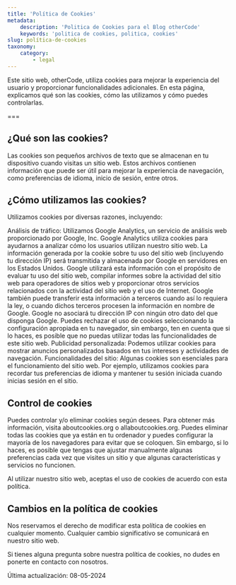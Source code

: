 ```yaml
---
title: 'Política de Cookies'
metadata:
    description: 'Politica de Cookies para el Blog otherCode'
    keywords: 'politica de cookies, politica, cookies'
slug: política-de-cookies
taxonomy:
    category:
        - legal
---
```


Este sitio web, otherCode, utiliza cookies para mejorar la experiencia del usuario y proporcionar funcionalidades adicionales. En esta página, explicamos qué son las cookies, cómo las utilizamos y cómo puedes controlarlas.

===

## ¿Qué son las cookies?

Las cookies son pequeños archivos de texto que se almacenan en tu dispositivo cuando visitas un sitio web. Estos archivos contienen información que puede ser útil para mejorar la experiencia de navegación, como preferencias de idioma, inicio de sesión, entre otros.

## ¿Cómo utilizamos las cookies?

Utilizamos cookies por diversas razones, incluyendo:

Análisis de tráfico: Utilizamos Google Analytics, un servicio de análisis web proporcionado por Google, Inc. Google Analytics utiliza cookies para ayudarnos a analizar cómo los usuarios utilizan nuestro sitio web. La información generada por la cookie sobre tu uso del sitio web (incluyendo tu dirección IP) será transmitida y almacenada por Google en servidores en los Estados Unidos. Google utilizará esta información con el propósito de evaluar tu uso del sitio web, compilar informes sobre la actividad del sitio web para operadores de sitios web y proporcionar otros servicios relacionados con la actividad del sitio web y el uso de Internet. Google también puede transferir esta información a terceros cuando así lo requiera la ley, o cuando dichos terceros procesen la información en nombre de Google. Google no asociará tu dirección IP con ningún otro dato del que disponga Google. Puedes rechazar el uso de cookies seleccionando la configuración apropiada en tu navegador, sin embargo, ten en cuenta que si lo haces, es posible que no puedas utilizar todas las funcionalidades de este sitio web.
Publicidad personalizada: Podemos utilizar cookies para mostrar anuncios personalizados basados en tus intereses y actividades de navegación.
Funcionalidades del sitio: Algunas cookies son esenciales para el funcionamiento del sitio web. Por ejemplo, utilizamos cookies para recordar tus preferencias de idioma y mantener tu sesión iniciada cuando inicias sesión en el sitio.

## Control de cookies

Puedes controlar y/o eliminar cookies según desees. Para obtener más información, visita aboutcookies.org o allaboutcookies.org. Puedes eliminar todas las cookies que ya están en tu ordenador y puedes configurar la mayoría de los navegadores para evitar que se coloquen. Sin embargo, si lo haces, es posible que tengas que ajustar manualmente algunas preferencias cada vez que visites un sitio y que algunas características y servicios no funcionen.

Al utilizar nuestro sitio web, aceptas el uso de cookies de acuerdo con esta política.

## Cambios en la política de cookies

Nos reservamos el derecho de modificar esta política de cookies en cualquier momento. Cualquier cambio significativo se comunicará en nuestro sitio web.

Si tienes alguna pregunta sobre nuestra política de cookies, no dudes en ponerte en contacto con nosotros.

Última actualización: 08-05-2024